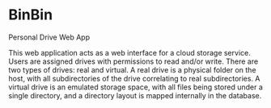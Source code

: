 # BinBin
Personal Drive Web App

This web application acts as a web interface for a cloud storage service. Users are assigned drives with permissions to read and/or write. There are two types of drives: real and virtual. A real drive is a physical folder on the host, with all subdirectories of the drive correlating to real subdirectories. A virtual drive is an emulated storage space, with all files being stored under a single directory, and a directory layout is mapped internally in the database. 
